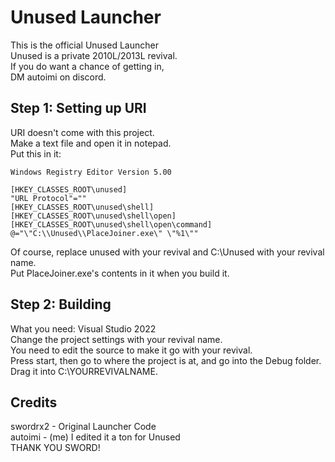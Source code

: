 # Unused Launcher
This is the official Unused Launcher<br>Unused is a private 2010L/2013L revival.<br>If you do want a chance of getting in,<br>DM autoimi on discord.
## Step 1: Setting up URI
URI doesn't come with this project.<br>Make a text file and open it in notepad.<br>Put this in it:<br>
```reg
Windows Registry Editor Version 5.00

[HKEY_CLASSES_ROOT\unused]
"URL Protocol"=""
[HKEY_CLASSES_ROOT\unused\shell]
[HKEY_CLASSES_ROOT\unused\shell\open]
[HKEY_CLASSES_ROOT\unused\shell\open\command] 
@="\"C:\\Unused\\PlaceJoiner.exe\" \"%1\""
```
Of course, replace unused with your revival and C:\\Unused with your revival name.<br>Put PlaceJoiner.exe's contents in it when you build it.
## Step 2: Building
What you need: Visual Studio 2022<br>Change the project settings with your revival name.<br>You need to edit the source to make it go with your revival.<br>Press start, then go to where the project is at, and go into the Debug folder.<br>Drag it into C:\YOURREVIVALNAME.
## Credits
swordrx2 - Original Launcher Code<br>autoimi - (me) I edited it a ton for Unused<br>THANK YOU SWORD!
